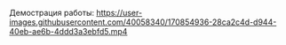 Демострация работы:
https://user-images.githubusercontent.com/40058340/170854936-28ca2c4d-d944-40eb-ae6b-4ddd3a3ebfd5.mp4

